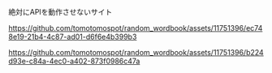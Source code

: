 絶対にAPIを動作させないサイト

https://github.com/tomotomospot/random_wordbook/assets/11751396/ec748e19-21b4-4c87-ad01-d6f6e4b399b3



https://github.com/tomotomospot/random_wordbook/assets/11751396/b224d93e-c84a-4ec0-a402-873f0986c47a

